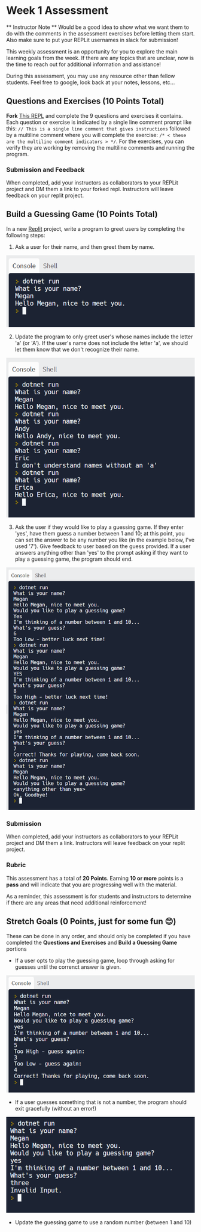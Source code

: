 # Week 1 Assessment

** Instructor Note ** Would be a good idea to show what we want them to do with the comments in the assessment exercises before letting them start.  Also make sure to put your REPLit usernames in slack for submission!

This weekly assessment is an opportunity for you to explore the main learning goals from the week.  If there are any topics that are unclear, now is the time to reach out for additional information and assistance!

During this assessment, you may use any resource other than fellow students.  Feel free to google, look back at your notes, lessons, etc...

## Questions and Exercises (10 Points Total)

**Fork** [This REPL](https://replit.com/@MeganMcMahon1/Week1Assessment#main.cs) and complete the 9 questions and exercises it contains.  Each question or exercise is indicated by a single line comment prompt like this: `// This is a single line comment that gives instructions` followed by a multiline comment where you will complete the exercise: `/* < these are the multiline comment indicators > */`.  For the exercises, you can verify they are working by removing the multiline comments and running the program.

### Submission and Feedback
When completed, add your instructors as collaborators to your REPLit project and DM them a link to your forked repl.  Instructors will leave feedback on your replit project.

## Build a Guessing Game (10 Points Total)

In a new [Replit](https://replit.com/~) project, write a program to greet users by completing the following steps:

1. Ask a user for their name, and then greet them by name.

![](/images/Mod1/Assessments/week1_1.png)

2. Update the program to only greet user's whose names include the letter 'a' (or 'A').  If the user's name does not include the letter 'a', we should let them know that we don't recognize their name.

![](/images/Mod1/Assessments/week1_2.png)

3. Ask the user if they would like to play a guessing game.  If they enter 'yes', have them guess a number between 1 and 10; at this point, you can set the answer to be any number you like (in the example below, I've used '7').  Give feedback to user based on the guess provided.  If a user answers anything other than 'yes' to the prompt asking if they want to play a guessing game, the program should end.

![](/images/Mod1/Assessments/week1_3.png)


### Submission
When completed, add your instructors as collaborators to your REPLit project and DM them a link.  Instructors will leave feedback on your replit project.

### Rubric

This assessment has a total of **20 Points**.  Earning **10 or more** points is a **pass** and will indicate that you are progressing well with the material.

As a reminder, this assessment is for students and instructors to determine if there are any areas that need additional reinforcement!

## Stretch Goals (0 Points, just for some fun 😊)
These can be done in any order, and should only be completed if you have completed the **Questions and Exercises** and **Build a Guessing Game** portions

* If a user opts to play the guessing game, loop through asking for guesses until the correnct answer is given.

![](/images/Mod1/Assessments/week1_4.png)

* If a user guesses something that is not a number, the program should exit gracefully (without an error!)

![](/images/Mod1/Assessments/week1_5.png)

* Update the guessing game to use a random number (between 1 and 10)


<!-- Assessment Notes
- I think we should include some sort of rubric that lays out what is considered Passing vs Not Passing
- In addition to coding practice, it might be useful to have some short answer/fill in the blank type questions that allow students to show their learning in others way + explain concepts in their own words + make connections. Do you think we could do something similar to this using code comments? - https://www.w3schools.com/cs/exercise.php?filename=exercise_user_input1
- I think a benefit of including some short answer/annotate/fill in the blank type questions is that it allows students to show (and see for themselves) some of their learning that may not fully be captured in the coding section. I think about a student who might actually be on track but struggles with a syntax error the entire time and can't show much of what they know.  
- As I searched through lessons, I couldn't find anything related to Console.ReadLine() which seems to be a big component of this assessment setup. I eventually found it in the Lab section. It might be useful to include some language in the instructions for students around "gathering user input" to help trigger recall on the concepts touched on in the labs.
- As it is currently set up, this assessment doesn't really touch much on two of the lessons - How Computers Work and Datatypes/Variables. I think we could include some questions that include written responses for the How Computers Work portion. I envision just using code comments for written stuff so that we only have students working in one place. As for datatypes/variables, it might be good to include some demonstration of variable declaration + using proper datatypess to ensure mastery of syntax and concepts
- To me, the second exercise (evaluating whether a string contains "A") feels a little stretch-y. In my mind, we should aim to evaluate whether a student understands conditional logic, while this exercise also involves working with a method they would have to research more about (.Contains()). Is there a different exercise we could implement that is a little more targeted on conditional logic, perhaps with some work around variables too? Conversely, we could incorporate some "research" component where we link students directly to the .Contains() method, have them do some work with that to provide boolean outputs, and then give them the instruction to work it into the actual application. 
- Related to the conditional logic, I wonder if we do some work where we give them either a scaffolded function that requires them to fill in key parts to get it to work OR have them annotate an already written function to predict what the output could be? I think about the third exercise a lot here - it seems they have to manage some type casting as well as the setup for the conditional logic. If we are really just trying to gauge their understandng of conditional logic, perhaps giving them some clues on how to handle taking a string from the user input + converting to a number might allow us to really focus on the meat of the issue. 
- I do appreciate that you included some iterative approaches to building upon the previous exercise! I wonder if there is a way for us to include a place for them to comment out/submit/capture their prior code before moving onto the next step so we can still give feedback on those areas.
- Thinking about student submission, I wonder how we think about actually delivering feedback. I think we could do something where we just fork the student's REPL and annotate directly into it for specific feedback.  -->
